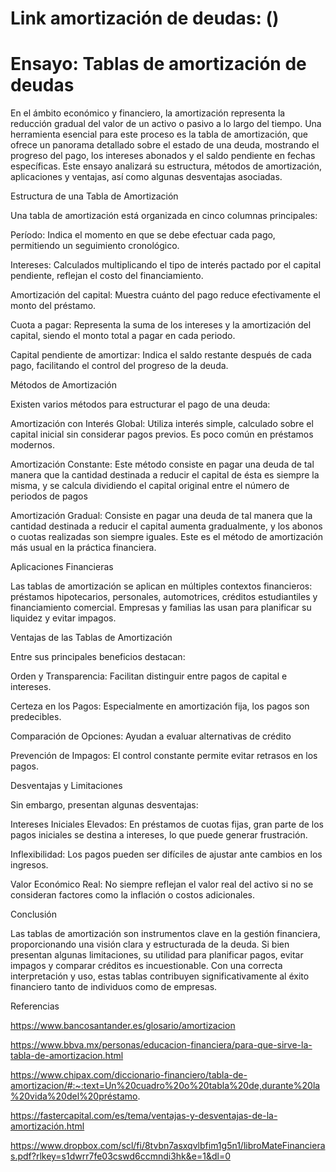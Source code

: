 # Link amortización de deudas: ()

# Ensayo: Tablas de amortización de deudas

En el ámbito económico y financiero, la amortización representa la reducción gradual del valor de un activo o pasivo a lo largo del tiempo. Una herramienta esencial para este proceso es la tabla de amortización, que ofrece un panorama detallado sobre el estado de una deuda, mostrando el progreso del pago, los intereses abonados y el saldo pendiente en fechas específicas. Este ensayo analizará su estructura, métodos de amortización, aplicaciones y ventajas, así como algunas desventajas asociadas.

Estructura de una Tabla de Amortización

Una tabla de amortización está organizada en cinco columnas principales:

Período: Indica el momento en que se debe efectuar cada pago, permitiendo un seguimiento cronológico.

Intereses: Calculados multiplicando el tipo de interés pactado por el capital pendiente, reflejan el costo del financiamiento.

Amortización del capital: Muestra cuánto del pago reduce efectivamente el monto del préstamo.

Cuota a pagar: Representa la suma de los intereses y la amortización del capital, siendo el monto total a pagar en cada periodo.

Capital pendiente de amortizar: Indica el saldo restante después de cada pago, facilitando el control del progreso de la deuda.

Métodos de Amortización

Existen varios métodos para estructurar el pago de una deuda:

Amortización con Interés Global: Utiliza interés simple, calculado sobre el capital inicial sin considerar pagos previos. Es poco común en préstamos modernos.

Amortización Constante: Este método consiste en pagar una deuda de tal manera que la cantidad destinada a reducir el capital de ésta es siempre la misma, y se calcula dividiendo el capital original entre el número de periodos de pagos

Amortización Gradual: Consiste en pagar una deuda de tal manera que la cantidad destinada a reducir el capital aumenta gradualmente, y los abonos o cuotas realizadas son siempre iguales. Este es el método de amortización más usual en la práctica financiera.

Aplicaciones Financieras

Las tablas de amortización se aplican en múltiples contextos financieros: préstamos hipotecarios, personales, automotrices, créditos estudiantiles y financiamiento comercial. Empresas y familias las usan para planificar su liquidez y evitar impagos.

Ventajas de las Tablas de Amortización

Entre sus principales beneficios destacan:

Orden y Transparencia: Facilitan distinguir entre pagos de capital e intereses.

Certeza en los Pagos: Especialmente en amortización fija, los pagos son predecibles.

Comparación de Opciones: Ayudan a evaluar alternativas de crédito

Prevención de Impagos: El control constante permite evitar retrasos en los pagos.

Desventajas y Limitaciones

Sin embargo, presentan algunas desventajas:

Intereses Iniciales Elevados: En préstamos de cuotas fijas, gran parte de los pagos iniciales se destina a intereses, lo que puede generar frustración.

Inflexibilidad: Los pagos pueden ser difíciles de ajustar ante cambios en los ingresos.

Valor Económico Real: No siempre reflejan el valor real del activo si no se consideran factores como la inflación o costos adicionales.

Conclusión

Las tablas de amortización son instrumentos clave en la gestión financiera, proporcionando una visión clara y estructurada de la deuda. Si bien presentan algunas limitaciones, su utilidad para planificar pagos, evitar impagos y comparar créditos es incuestionable. Con una correcta interpretación y uso, estas tablas contribuyen significativamente al éxito financiero tanto de individuos como de empresas.

Referencias

https://www.bancosantander.es/glosario/amortizacion

https://www.bbva.mx/personas/educacion-financiera/para-que-sirve-la-tabla-de-amortizacion.html

https://www.chipax.com/diccionario-financiero/tabla-de-amortizacion/#:~:text=Un%20cuadro%20o%20tabla%20de,durante%20la%20vida%20del%20préstamo.

https://fastercapital.com/es/tema/ventajas-y-desventajas-de-la-amortización.html

https://www.dropbox.com/scl/fi/8tvbn7asxqvlbfim1g5n1/libroMateFinancieras.pdf?rlkey=s1dwrr7fe03cswd6ccmndi3hk&e=1&dl=0

